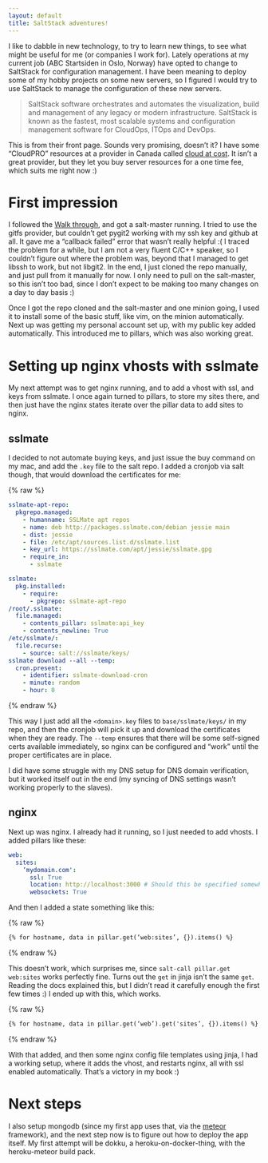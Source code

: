 ```yaml
---
layout: default
title: SaltStack adventures!
---
```

I like to dabble in new technology, to try to learn new things, to see what might be useful for me (or companies I work for). Lately operations at my current job (ABC Startsiden in Oslo, Norway) have opted to change to SaltStack for configuration management. I have been meaning to deploy some of my hobby projects on some new servers, so I figured I would try to use SaltStack to manage the configuration of these new servers.

> SaltStack software orchestrates and automates the visualization, build and management of any legacy or modern infrastructure. SaltStack is known as the fastest, most scalable systems and configuration management software for CloudOps, ITOps and DevOps.

This is from their front page. Sounds very promising, doesn’t it? I have some “CloudPRO” resources at a provider in Canada called [cloud at cost](http://cloudatcost.com/). It isn’t a great provider, but they let you buy server resources for a one time fee, which suits me right now :)

# First impression

I followed the [Walk through](http://docs.saltstack.com/en/latest/topics/tutorials/walkthrough.html), and got a salt-master running. I tried to use the gitfs provider, but couldn’t get pygit2 working with my ssh key and github at all. It gave me a “callback failed” error that wasn’t really helpful :( I traced the problem for a while, but I am not a very fluent C/C++ speaker, so I couldn’t figure out where the problem was, beyond that I managed to get libssh to work, but not libgit2. In the end, I just cloned the repo manually, and just pull from it manually for now. I only need to pull on the salt-master, so this isn’t too bad, since I don’t expect to be making too many changes on a day to day basis :)

Once I got the repo cloned and the salt-master and one minion going, I used it to install some of the basic stuff, like vim, on the minion automatically. Next up was getting my personal account set up, with my public key added automatically. This introduced me to pillars, which was also working great.

# Setting up nginx vhosts with sslmate

My next attempt was to get nginx running, and to add a vhost with ssl, and keys from sslmate. I once again turned to pillars, to store my sites there, and then just have the nginx states iterate over the pillar data to add sites to nginx.

## sslmate

I decided to not automate buying keys, and just issue the buy command on my mac, and add the `.key` file to the salt repo. I added a cronjob via salt though, that would download the certificates for me:

{% raw %}
```yaml
sslmate-apt-repo:
  pkgrepo.managed:
    - humanname: SSLMate apt repos
    - name: deb http://packages.sslmate.com/debian jessie main
    - dist: jessie
    - file: /etc/apt/sources.list.d/sslmate.list
    - key_url: https://sslmate.com/apt/jessie/sslmate.gpg
    - require_in:
      - sslmate

sslmate:
  pkg.installed:
    - require:
      - pkgrepo: sslmate-apt-repo
/root/.sslmate:
  file.managed:
    - contents_pillar: sslmate:api_key
    - contents_newline: True
/etc/sslmate/:
  file.recurse:
    - source: salt://sslmate/keys/
sslmate download --all --temp:
  cron.present:
    - identifier: sslmate-download-cron
    - minute: random
    - hour: 0
```
{% endraw %}

This way I just add all the `<domain>.key` files to `base/sslmate/keys/` in my repo, and then the cronjob will pick it up and download the certificates when they are ready. The `--temp` ensures that there will be some self-signed certs available immediately, so nginx can be configured and “work” until the proper certificates are in place.

I did have some struggle with my DNS setup for DNS domain verification, but it worked itself out in the end (my syncing of DNS settings wasn’t working properly to the slaves).

## nginx

Next up was nginx. I already had it running, so I just needed to add vhosts. I added pillars like these:

```yaml
web:
  sites:
    ‘mydomain.com':
      ssl: True
      location: http://localhost:3000 # Should this be specified somewhere else..?
      websockets: True
```

And then I added a state something like this:

{% raw %}
```handlebars
{% for hostname, data in pillar.get(‘web:sites’, {}).items() %}
```
{% endraw %}

This doesn’t work, which surprises me, since `salt-call pillar.get web:sites` works perfectly fine. Turns out the `get` in jinja isn’t the same `get`. Reading the docs explained this, but I didn’t read it carefully enough the first few times :) I ended up with this, which works.

{% raw %}
```handlebars
{% for hostname, data in pillar.get(‘web’).get('sites’, {}).items() %}
```
{% endraw %}

With that added, and then some nginx config file templates using jinja, I had a working setup, where it adds the vhost, and restarts nginx, all with ssl enabled automatically. That’s a victory in my book :)

# Next steps

I also setup mongodb (since my first app uses that, via the [meteor](http://meteor.com) framework), and the next step now is to figure out how to deploy the app itself. My first attempt will be dokku, a heroku-on-docker-thing, with the heroku-meteor build pack.

